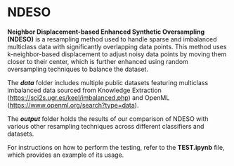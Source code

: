 # NDESO
**Neighbor Displacement-based Enhanced Synthetic Oversampling (NDESO)** is a resampling method used to handle sparse and imbalanced multiclass data with significantly overlapping data points. This method uses k-neighbor-based displacement to adjust noisy data points by moving them closer to their center, which is further enhanced using random oversampling techniques to balance the dataset.

The **_data_** folder includes multiple public datasets featuring multiclass imbalanced data sourced from Knowledge Extraction (https://sci2s.ugr.es/keel/imbalanced.php) and OpenML (https://www.openml.org/search?type=data).

The **_output_** folder holds the results of our comparison of NDESO with various other resampling techniques across different classifiers and datasets.

For instructions on how to perform the testing, refer to the **TEST.ipynb** file, which provides an example of its usage.
